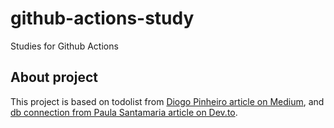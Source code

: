 # github-actions-study
Studies for Github Actions

## About project
This project is based on todolist from [Diogo Pinheiro article on Medium](https://medium.com/@diogo.fg.pinheiro/simple-to-do-list-app-with-node-js-and-mongodb-chapter-1-c645c7a27583), and [db connection from Paula Santamaria article on Dev.to](https://dev.to/paulasantamaria/testing-node-js-mongoose-with-an-in-memory-database-32np).